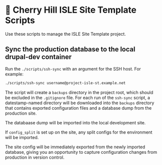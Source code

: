 # 🍒 Cherry Hill ISLE Site Template Scripts

Use these scripts to manage the ISLE Site Template project.

## Sync the production database to the local drupal-dev container

Run the `./scripts/ssh-sync` with an argument for the SSH host. For example:

```sh
./scripts/ssh-sync username@project-isle-st.example.net
```

The script will create a `backups` directory in the project root, which should be excluded in the `.gitignore` file. For each run of the `ssh-sync` script, a datestamp-named directory will be downloaded into the `backups` directory that contains exported configuration files and a database dump from the production site.

The databaase dump will be imported into the local development site.

If `config_split` is set up on the site, any split configs for the environment will be imported.

The site config will be immediately exported from the newly imported database, giving you an opportunity to capture configuration changes from production in version control.

